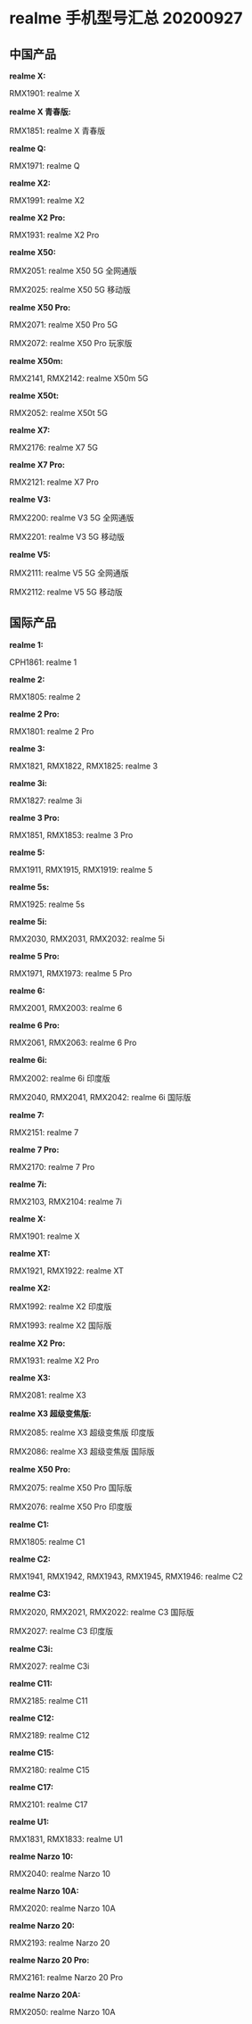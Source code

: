 # realme 手机型号汇总 20200927

## 中国产品

**realme X:**

RMX1901: realme X

**realme X 青春版:**

RMX1851: realme X 青春版

**realme Q:**

RMX1971: realme Q

**realme X2:**

RMX1991: realme X2

**realme X2 Pro:**

RMX1931: realme X2 Pro

**realme X50:**

RMX2051: realme X50 5G 全网通版

RMX2025: realme X50 5G 移动版

**realme X50 Pro:**

RMX2071: realme X50 Pro 5G

RMX2072: realme X50 Pro 玩家版

**realme X50m:**

RMX2141, RMX2142: realme X50m 5G

**realme X50t:**

RMX2052: realme X50t 5G

**realme X7:**

RMX2176: realme X7 5G

**realme X7 Pro:**

RMX2121: realme X7 Pro

**realme V3:**

RMX2200: realme V3 5G 全网通版

RMX2201: realme V3 5G 移动版

**realme V5:**

RMX2111: realme V5 5G 全网通版

RMX2112: realme V5 5G 移动版

## 国际产品

**realme 1:**

CPH1861: realme 1

**realme 2:**

RMX1805: realme 2

**realme 2 Pro:**

RMX1801: realme 2 Pro

**realme 3:**

RMX1821, RMX1822, RMX1825: realme 3

**realme 3i:**

RMX1827: realme 3i

**realme 3 Pro:**

RMX1851, RMX1853: realme 3 Pro

**realme 5:**

RMX1911, RMX1915, RMX1919: realme 5

**realme 5s:**

RMX1925: realme 5s

**realme 5i:**

RMX2030, RMX2031, RMX2032: realme 5i

**realme 5 Pro:**

RMX1971, RMX1973: realme 5 Pro

**realme 6:**

RMX2001, RMX2003: realme 6

**realme 6 Pro:**

RMX2061, RMX2063: realme 6 Pro

**realme 6i:**

RMX2002: realme 6i 印度版

RMX2040, RMX2041, RMX2042: realme 6i 国际版

**realme 7:**

RMX2151: realme 7

**realme 7 Pro:**

RMX2170: realme 7 Pro

**realme 7i:**

RMX2103, RMX2104: realme 7i

**realme X:**

RMX1901: realme X

**realme XT:**

RMX1921, RMX1922: realme XT

**realme X2:**

RMX1992: realme X2 印度版

RMX1993: realme X2 国际版

**realme X2 Pro:**

RMX1931: realme X2 Pro

**realme X3:**

RMX2081: realme X3

**realme X3 超级变焦版:**

RMX2085: realme X3 超级变焦版 印度版

RMX2086: realme X3 超级变焦版 国际版

**realme X50 Pro:**

RMX2075: realme X50 Pro 国际版

RMX2076: realme X50 Pro 印度版

**realme C1:**

RMX1805: realme C1

**realme C2:**

RMX1941, RMX1942, RMX1943, RMX1945, RMX1946: realme C2

**realme C3:**

RMX2020, RMX2021, RMX2022: realme C3 国际版

RMX2027: realme C3 印度版

**realme C3i:**

RMX2027: realme C3i

**realme C11:**

RMX2185: realme C11

**realme C12:**

RMX2189: realme C12

**realme C15:**

RMX2180: realme C15

**realme C17:**

RMX2101: realme C17

**realme U1:**

RMX1831, RMX1833: realme U1

**realme Narzo 10:**

RMX2040: realme Narzo 10

**realme Narzo 10A:**

RMX2020: realme Narzo 10A

**realme Narzo 20:**

RMX2193: realme Narzo 20

**realme Narzo 20 Pro:**

RMX2161: realme Narzo 20 Pro

**realme Narzo 20A:**

RMX2050: realme Narzo 10A
